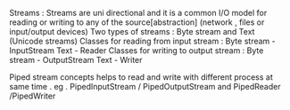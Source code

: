 Streams :
  Streams are uni directional and it is a common I/O model for reading or writing to any of the source[abstraction] (network , files or input/output devices)
  Two types of streams  :
    Byte stream and Text (Unicode streams)
  Classes for reading from input stream :
  Byte stream - InputStream
  Text - Reader
  Classes for writing to output stream :
  Byte stream - OutputStream
  Text - Writer

  Piped stream concepts helps to read and write with different process at same time . eg . PipedInputStream / PipedOutputStream  and PipedReader /PipedWriter